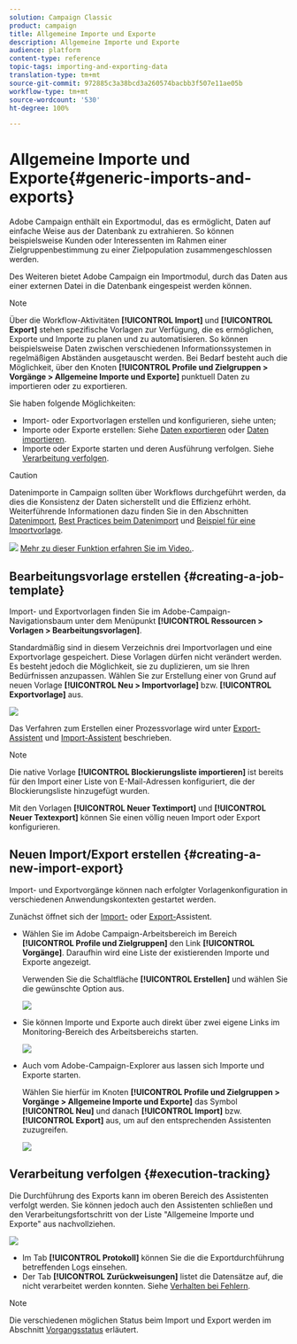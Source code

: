 ```yaml
---
solution: Campaign Classic
product: campaign
title: Allgemeine Importe und Exporte
description: Allgemeine Importe und Exporte
audience: platform
content-type: reference
topic-tags: importing-and-exporting-data
translation-type: tm+mt
source-git-commit: 972885c3a38bcd3a260574bacbb3f507e11ae05b
workflow-type: tm+mt
source-wordcount: '530'
ht-degree: 100%

---
```



# Allgemeine Importe und Exporte{#generic-imports-and-exports}

Adobe Campaign enthält ein Exportmodul, das es ermöglicht, Daten auf einfache Weise aus der Datenbank zu extrahieren. So können beispielsweise Kunden oder Interessenten im Rahmen einer Zielgruppenbestimmung zu einer Zielpopulation zusammengeschlossen werden.

Des Weiteren bietet Adobe Campaign ein Importmodul, durch das Daten aus einer externen Datei in die Datenbank eingespeist werden können.

>[!NOTE]
>
>Über die Workflow-Aktivitäten **[!UICONTROL Import]** und **[!UICONTROL Export]** stehen spezifische Vorlagen zur Verfügung, die es ermöglichen, Exporte und Importe zu planen und zu automatisieren. So können beispielsweise Daten zwischen verschiedenen Informationssystemen in regelmäßigen Abständen ausgetauscht werden. Bei Bedarf besteht auch die Möglichkeit, über den Knoten **[!UICONTROL Profile und Zielgruppen > Vorgänge > Allgemeine Importe und Exporte]** punktuell Daten zu importieren oder zu exportieren.

Sie haben folgende Möglichkeiten:

* Import- oder Exportvorlagen erstellen und konfigurieren, siehe unten;
* Importe oder Exporte erstellen: Siehe [Daten exportieren](../../platform/using/exporting-data.md) oder [Daten importieren](../../platform/using/importing-data.md).
* Importe oder Exporte starten und deren Ausführung verfolgen. Siehe [Verarbeitung verfolgen](#execution-tracking).

>[!CAUTION]
>
>Datenimporte in Campaign sollten über Workflows durchgeführt werden, da dies die Konsistenz der Daten sicherstellt und die Effizienz erhöht. Weiterführende Informationen dazu finden Sie in den Abschnitten [Datenimport](../../workflow/using/importing-data.md), [Best Practices beim Datenimport](../../workflow/using/importing-data.md#best-practices-when-importing-data) und [Beispiel für eine Importvorlage](../../workflow/using/importing-data.md#setting-up-a-recurring-import).

![](assets/do-not-localize/how-to-video.png) [Mehr zu dieser Funktion erfahren Sie im Video.](../../platform/using/exporting-and-importing-profiles.md#import-profiles-video).

## Bearbeitungsvorlage erstellen {#creating-a-job-template}

Import- und Exportvorlagen finden Sie im Adobe-Campaign-Navigationsbaum unter dem Menüpunkt **[!UICONTROL Ressourcen > Vorlagen > Bearbeitungsvorlagen]**.

Standardmäßig sind in diesem Verzeichnis drei Importvorlagen und eine Exportvorlage gespeichert. Diese Vorlagen dürfen nicht verändert werden. Es besteht jedoch die Möglichkeit, sie zu duplizieren, um sie Ihren Bedürfnissen anzupassen. Wählen Sie zur Erstellung einer von Grund auf neuen Vorlage **[!UICONTROL Neu > Importvorlage]** bzw. **[!UICONTROL Exportvorlage]** aus.

![](assets/s_ncs_user_export_wizard_template_create.png)

Das Verfahren zum Erstellen einer Prozessvorlage wird unter [Export-Assistent](../../platform/using/exporting-data.md#export-wizard) und [Import-Assistent](../../platform/using/importing-data.md#import-wizard) beschrieben.

>[!NOTE]
>
>Die native Vorlage **[!UICONTROL Blockierungsliste importieren]** ist bereits für den Import einer Liste von E-Mail-Adressen konfiguriert, die der Blockierungsliste hinzugefügt wurden.
> 
>Mit den Vorlagen **[!UICONTROL Neuer Textimport]** und **[!UICONTROL Neuer Textexport]** können Sie einen völlig neuen Import oder Export konfigurieren.

## Neuen Import/Export erstellen {#creating-a-new-import-export}

Import- und Exportvorgänge können nach erfolgter Vorlagenkonfiguration in verschiedenen Anwendungskontexten gestartet werden.

Zunächst öffnet sich der [Import-](../../platform/using/importing-data.md) oder [Export-](../../platform/using/exporting-data.md#export-wizard)Assistent.

* Wählen Sie im Adobe Campaign-Arbeitsbereich im Bereich **[!UICONTROL Profile und Zielgruppen]** den Link **[!UICONTROL Vorgänge]**. Daraufhin wird eine Liste der existierenden Importe und Exporte angezeigt.

   Verwenden Sie die Schaltfläche **[!UICONTROL Erstellen]** und wählen Sie die gewünschte Option aus.

   ![](assets/s_ncs_user_import_from_home.png)

* Sie können Importe und Exporte auch direkt über zwei eigene Links im Monitoring-Bereich des Arbeitsbereichs starten.

   ![](assets/s_ncs_user_import_from_production.png)

* Auch vom Adobe-Campaign-Explorer aus lassen sich Importe und Exporte starten.

   Wählen Sie hierfür im Knoten **[!UICONTROL Profile und Zielgruppen > Vorgänge > Allgemeine Importe und Exporte]** das Symbol **[!UICONTROL Neu]** und danach **[!UICONTROL Import]** bzw. **[!UICONTROL Export]** aus, um auf den entsprechenden Assistenten zuzugreifen.

   ![](assets/s_ncs_user_export_wizard_launch_from_menu.png)

## Verarbeitung verfolgen {#execution-tracking}

Die Durchführung des Exports kann im oberen Bereich des Assistenten verfolgt werden. Sie können jedoch auch den Assistenten schließen und den Verarbeitungsfortschritt von der Liste &quot;Allgemeine Importe und Exporte&quot; aus nachvollziehen.

![](assets/s_ncs_user_export_list_and_details.png)

* Im Tab **[!UICONTROL Protokoll]** können Sie die die Exportdurchführung betreffenden Logs einsehen.
* Der Tab **[!UICONTROL Zurückweisungen]** listet die Datensätze auf, die nicht verarbeitet werden konnten. Siehe [Verhalten bei Fehlern](../../platform/using/importing-data.md#behavior-in-the-event-of-an-error).

>[!NOTE]
>
>Die verschiedenen möglichen Status beim Import und Export werden im Abschnitt [Vorgangsstatus](../../platform/using/importing-data.md#job-statuses) erläutert.

